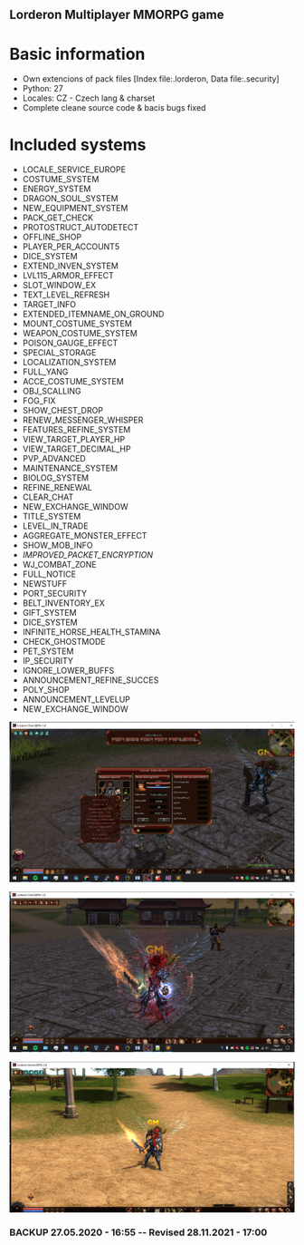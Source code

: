 ## Lorderon Multiplayer MMORPG game

# Basic information
- Own extencions of pack files [Index file:.lorderon, Data file:.security]
- Python: 27
- Locales: CZ - Czech lang & charset
- Complete cleane source code & bacis bugs fixed


# Included systems
- LOCALE_SERVICE_EUROPE
- COSTUME_SYSTEM
- ENERGY_SYSTEM
- DRAGON_SOUL_SYSTEM
- NEW_EQUIPMENT_SYSTEM
- PACK_GET_CHECK
- PROTOSTRUCT_AUTODETECT
- OFFLINE_SHOP
- PLAYER_PER_ACCOUNT5
- DICE_SYSTEM
- EXTEND_INVEN_SYSTEM
- LVL115_ARMOR_EFFECT
- SLOT_WINDOW_EX
- TEXT_LEVEL_REFRESH
- TARGET_INFO
- EXTENDED_ITEMNAME_ON_GROUND
- MOUNT_COSTUME_SYSTEM
- WEAPON_COSTUME_SYSTEM
- POISON_GAUGE_EFFECT
- SPECIAL_STORAGE
- LOCALIZATION_SYSTEM
- FULL_YANG
- ACCE_COSTUME_SYSTEM 
- OBJ_SCALLING
- FOG_FIX
- SHOW_CHEST_DROP
- RENEW_MESSENGER_WHISPER
- FEATURES_REFINE_SYSTEM
- VIEW_TARGET_PLAYER_HP
- VIEW_TARGET_DECIMAL_HP
- PVP_ADVANCED
- MAINTENANCE_SYSTEM
- BIOLOG_SYSTEM
- REFINE_RENEWAL
- CLEAR_CHAT
- NEW_EXCHANGE_WINDOW
- TITLE_SYSTEM
- LEVEL_IN_TRADE
- AGGREGATE_MONSTER_EFFECT
- SHOW_MOB_INFO
- _IMPROVED_PACKET_ENCRYPTION_
- WJ_COMBAT_ZONE
- FULL_NOTICE
- NEWSTUFF 
- PORT_SECURITY
- BELT_INVENTORY_EX
- GIFT_SYSTEM
- DICE_SYSTEM
- INFINITE_HORSE_HEALTH_STAMINA
- CHECK_GHOSTMODE
- PET_SYSTEM
- IP_SECURITY 
- IGNORE_LOWER_BUFFS
- ANNOUNCEMENT_REFINE_SUCCES
- POLY_SHOP
- ANNOUNCEMENT_LEVELUP
- NEW_EXCHANGE_WINDOW

<p align="center"><a href="http://becvar.xyz/becwork" target="_blank"><img src="https://github.com/lordbecvold/Lorderon/blob/main/XOthers/Resources/img_1.png" width="750"></a></p>

<p align="center"><a href="http://becvar.xyz/becwork" target="_blank"><img src="https://github.com/lordbecvold/Lorderon/blob/main/XOthers/Resources/img_2.png" width="750"></a></p>

<p align="center"><a href="http://becvar.xyz/becwork" target="_blank"><img src="https://github.com/lordbecvold/Lorderon/blob/main/XOthers/Resources/img_3.png" width="750"></a></p>

### BACKUP 27.05.2020 - 16:55   --    Revised 28.11.2021 - 17:00
